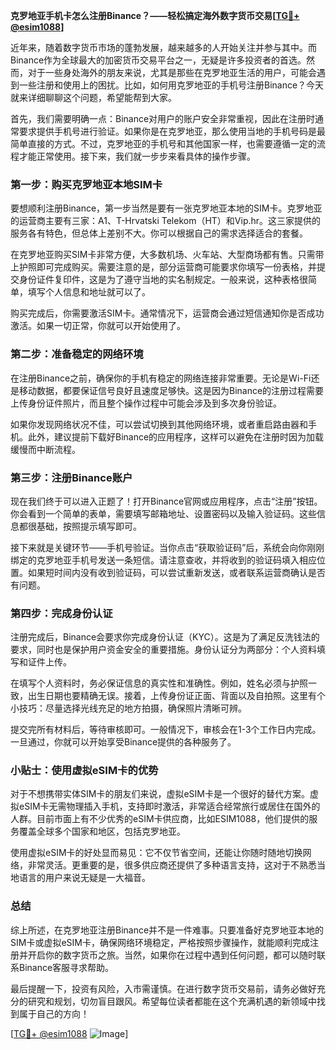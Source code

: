 **克罗地亚手机卡怎么注册Binance？——轻松搞定海外数字货币交易[[TG💪+ @esim1088](https://t.me/s/esim1088)]**

近年来，随着数字货币市场的蓬勃发展，越来越多的人开始关注并参与其中。而Binance作为全球最大的加密货币交易平台之一，无疑是许多投资者的首选。然而，对于一些身处海外的朋友来说，尤其是那些在克罗地亚生活的用户，可能会遇到一些注册和使用上的困扰。比如，如何用克罗地亚的手机号注册Binance？今天就来详细聊聊这个问题，希望能帮到大家。

首先，我们需要明确一点：Binance对用户的账户安全非常重视，因此在注册时通常要求提供手机号进行验证。如果你是在克罗地亚，那么使用当地的手机号码是最简单直接的方式。不过，克罗地亚的手机号和其他国家一样，也需要遵循一定的流程才能正常使用。接下来，我们就一步步来看具体的操作步骤。

### 第一步：购买克罗地亚本地SIM卡

要想顺利注册Binance，第一步当然是要有一张克罗地亚本地的SIM卡。克罗地亚的运营商主要有三家：A1、T-Hrvatski Telekom（HT）和Vip.hr。这三家提供的服务各有特色，但总体上差别不大。你可以根据自己的需求选择适合的套餐。

在克罗地亚购买SIM卡非常方便，大多数机场、火车站、大型商场都有售。只需带上护照即可完成购买。需要注意的是，部分运营商可能要求你填写一份表格，并提交身份证件复印件，这是为了遵守当地的实名制规定。一般来说，这种表格很简单，填写个人信息和地址就可以了。

购买完成后，你需要激活SIM卡。通常情况下，运营商会通过短信通知你是否成功激活。如果一切正常，你就可以开始使用了。

### 第二步：准备稳定的网络环境

在注册Binance之前，确保你的手机有稳定的网络连接非常重要。无论是Wi-Fi还是移动数据，都要保证信号良好且速度足够快。这是因为Binance的注册过程需要上传身份证件照片，而且整个操作过程中可能会涉及到多次身份验证。

如果你发现网络状况不佳，可以尝试切换到其他网络环境，或者重启路由器和手机。此外，建议提前下载好Binance的应用程序，这样可以避免在注册时因为加载缓慢而中断流程。

### 第三步：注册Binance账户

现在我们终于可以进入正题了！打开Binance官网或应用程序，点击“注册”按钮。你会看到一个简单的表单，需要填写邮箱地址、设置密码以及输入验证码。这些信息都很基础，按照提示填写即可。

接下来就是关键环节——手机号验证。当你点击“获取验证码”后，系统会向你刚刚绑定的克罗地亚手机号发送一条短信。请注意查收，并将收到的验证码填入相应位置。如果短时间内没有收到验证码，可以尝试重新发送，或者联系运营商确认是否有问题。

### 第四步：完成身份认证

注册完成后，Binance会要求你完成身份认证（KYC）。这是为了满足反洗钱法的要求，同时也是保护用户资金安全的重要措施。身份认证分为两部分：个人资料填写和证件上传。

在填写个人资料时，务必保证信息的真实性和准确性。例如，姓名必须与护照一致，出生日期也要精确无误。接着，上传身份证正面、背面以及自拍照。这里有个小技巧：尽量选择光线充足的地方拍摄，确保照片清晰可辨。

提交完所有材料后，等待审核即可。一般情况下，审核会在1-3个工作日内完成。一旦通过，你就可以开始享受Binance提供的各种服务了。

### 小贴士：使用虚拟eSIM卡的优势

对于不想携带实体SIM卡的朋友们来说，虚拟eSIM卡是一个很好的替代方案。虚拟eSIM卡无需物理插入手机，支持即时激活，非常适合经常旅行或居住在国外的人群。目前市面上有不少优秀的eSIM卡供应商，比如ESIM1088，他们提供的服务覆盖全球多个国家和地区，包括克罗地亚。

使用虚拟eSIM卡的好处显而易见：它不仅节省空间，还能让你随时随地切换网络，非常灵活。更重要的是，很多供应商还提供了多种语言支持，这对于不熟悉当地语言的用户来说无疑是一大福音。

### 总结

综上所述，在克罗地亚注册Binance并不是一件难事。只要准备好克罗地亚本地的SIM卡或虚拟eSIM卡，确保网络环境稳定，严格按照步骤操作，就能顺利完成注册并开启你的数字货币之旅。当然，如果你在过程中遇到任何问题，都可以随时联系Binance客服寻求帮助。

最后提醒一下，投资有风险，入市需谨慎。在进行数字货币交易前，请务必做好充分的研究和规划，切勿盲目跟风。希望每位读者都能在这个充满机遇的新领域中找到属于自己的方向！

[[TG💪+ @esim1088](https://t.me/s/esim1088) ![Image](https://i.postimg.cc/4NQfJmqS/Snipaste-2025-05-13-00-14-12.png)]